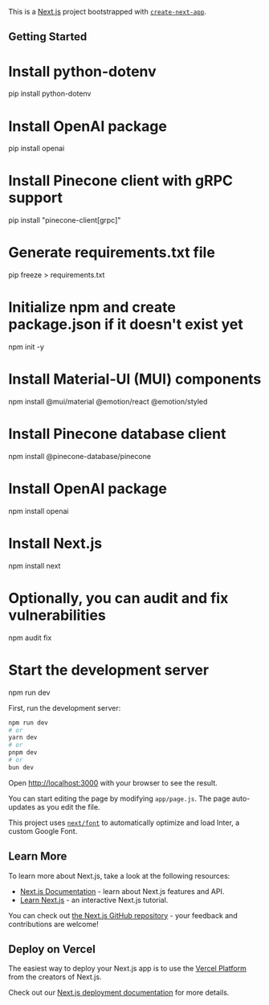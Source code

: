 This is a [Next.js](https://nextjs.org/) project bootstrapped with [`create-next-app`](https://github.com/vercel/next.js/tree/canary/packages/create-next-app).

## Getting Started

# Install python-dotenv

pip install python-dotenv

# Install OpenAI package

pip install openai

# Install Pinecone client with gRPC support

pip install "pinecone-client[grpc]"

# Generate requirements.txt file

pip freeze > requirements.txt

# Initialize npm and create package.json if it doesn't exist yet

npm init -y

# Install Material-UI (MUI) components

npm install @mui/material @emotion/react @emotion/styled

# Install Pinecone database client

npm install @pinecone-database/pinecone

# Install OpenAI package

npm install openai

# Install Next.js

npm install next

# Optionally, you can audit and fix vulnerabilities

npm audit fix

# Start the development server

npm run dev

First, run the development server:

```bash
npm run dev
# or
yarn dev
# or
pnpm dev
# or
bun dev
```

Open [http://localhost:3000](http://localhost:3000) with your browser to see the result.

You can start editing the page by modifying `app/page.js`. The page auto-updates as you edit the file.

This project uses [`next/font`](https://nextjs.org/docs/basic-features/font-optimization) to automatically optimize and load Inter, a custom Google Font.

## Learn More

To learn more about Next.js, take a look at the following resources:

- [Next.js Documentation](https://nextjs.org/docs) - learn about Next.js features and API.
- [Learn Next.js](https://nextjs.org/learn) - an interactive Next.js tutorial.

You can check out [the Next.js GitHub repository](https://github.com/vercel/next.js/) - your feedback and contributions are welcome!

## Deploy on Vercel

The easiest way to deploy your Next.js app is to use the [Vercel Platform](https://vercel.com/new?utm_medium=default-template&filter=next.js&utm_source=create-next-app&utm_campaign=create-next-app-readme) from the creators of Next.js.

Check out our [Next.js deployment documentation](https://nextjs.org/docs/deployment) for more details.
